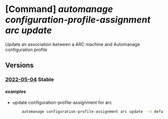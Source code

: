 # [Command] _automanage configuration-profile-assignment arc update_

Update an association between a ARC machine and Automanage configuration profile

## Versions

### [2022-05-04](/Resources/mgmt-plane/L3N1YnNjcmlwdGlvbnMve30vcmVzb3VyY2Vncm91cHMve30vcHJvdmlkZXJzL21pY3Jvc29mdC5oeWJyaWRjb21wdXRlL21hY2hpbmVzL3t9L3Byb3ZpZGVycy9taWNyb3NvZnQuYXV0b21hbmFnZS9jb25maWd1cmF0aW9ucHJvZmlsZWFzc2lnbm1lbnRzL3t9/2022-05-04.xml) **Stable**

<!-- mgmt-plane /subscriptions/{}/resourcegroups/{}/providers/microsoft.hybridcompute/machines/{}/providers/microsoft.automanage/configurationprofileassignments/{} 2022-05-04 -->

#### examples

- update configuration-profile-assignment for arc
    ```bash
        automanage configuration-profile-assignment arc update --n default -g {rg} --machine-name {arc_name} --configuration-profile {profile_id_2}
    ```
